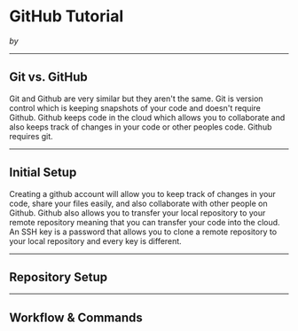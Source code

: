 # GitHub Tutorial

_by <anthony>_

---
## Git vs. GitHub
Git and Github are very similar but they aren't the same. Git is version control which is keeping 
snapshots of your code and doesn't require Github. Github keeps code in the cloud which allows you
to collaborate and also keeps track of changes in your code or other peoples code. Github requires git. 



---
## Initial Setup
Creating a github account will allow you to keep track of changes in your code, share your files easily, 
and also collaborate with other people on Github. Github also allows you to transfer your local repository 
to your remote repository meaning that you can transfer your code into the cloud.
An SSH key is a password that allows you to clone a remote repository to your local repository and every 
key is different.





---
## Repository Setup



---
## Workflow & Commands